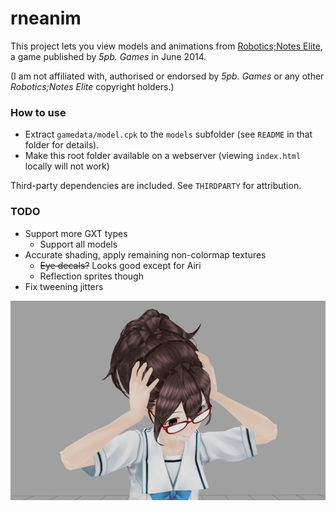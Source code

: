 # rneanim

This project lets you view models and animations from [Robotics;Notes Elite](https://vndb.org/v5883), a game published by *5pb. Games* in June 2014.

(I am not affiliated with, authorised or endorsed by *5pb. Games* or any other *Robotics;Notes Elite* copyright holders.)

### How to use

- Extract `gamedata/model.cpk` to the `models` subfolder (see `README` in that folder for details).
- Make this root folder available on a webserver (viewing `index.html` locally will not work)

Third-party dependencies are included. See `THIRDPARTY` for attribution.

### TODO

- Support more GXT types
  - Support all models
- Accurate shading, apply remaining non-colormap textures
  - ~~Eye decals?~~ Looks good except for Airi
  - Reflection sprites though
- Fix tweening jitters

![AkiDamaged](akidamaged.png?raw=true "AkiDamaged")